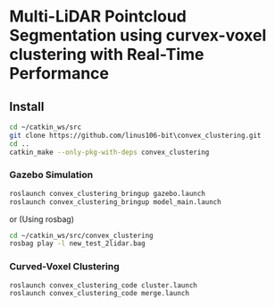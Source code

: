 # Multi-LiDAR Pointcloud Segmentation using curvex-voxel clustering with Real-Time Performance

## Install

``` bash
cd ~/catkin_ws/src
git clone https://github.com/linus106-bit\convex_clustering.git
cd ..
catkin_make --only-pkg-with-deps convex_clustering
```

### Gazebo Simulation


``` bash
roslaunch convex_clustering_bringup gazebo.launch
roslaunch convex_clustering_bringup model_main.launch
```
or (Using rosbag)
``` bash
cd ~/catkin_ws/src/convex_clustering
rosbag play -l new_test_2lidar.bag
```

### Curved-Voxel Clustering

``` bash
roslaunch convex_clustering_code cluster.launch
roslaunch convex_clustering_code merge.launch
```
